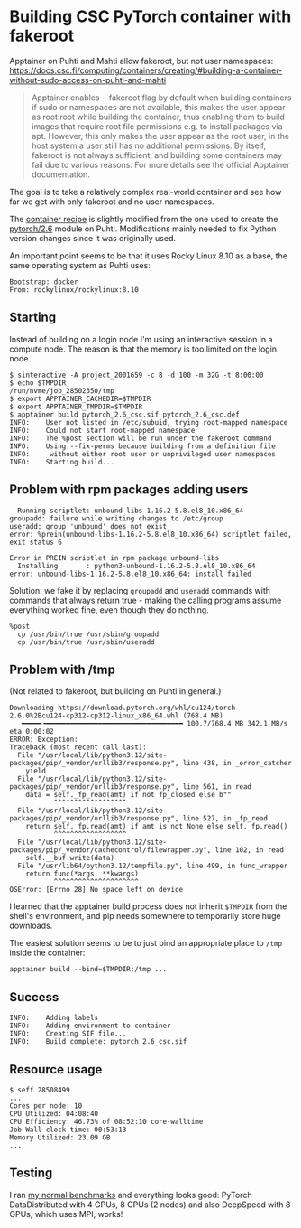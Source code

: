 # Building CSC PyTorch container with fakeroot

Apptainer on Puhti and Mahti allow fakeroot, but not user namespaces:
https://docs.csc.fi/computing/containers/creating/#building-a-container-without-sudo-access-on-puhti-and-mahti

> Apptainer enables --fakeroot flag by default when building
> containers if sudo or namespaces are not available, this makes the
> user appear as root:root while building the container, thus enabling
> them to build images that require root file permissions e.g. to
> install packages via apt. However, this only makes the user appear
> as the root user, in the host system a user still has no additional
> permissions. By itself, fakeroot is not always sufficient, and
> building some containers may fail due to various reasons. For more
> details see the official Apptainer documentation.

The goal is to take a relatively complex real-world container and see
how far we get with only fakeroot and no user namespaces.

The [container recipe](pytorch_2.6_csc.def) is slightly modified from
the one used to create the
[pytorch/2.6](https://docs.csc.fi/apps/pytorch/) module on
Puhti. Modifications mainly needed to fix Python version changes since
it was originally used.

An important point seems to be that it uses Rocky Linux 8.10 as a
base, the same operating system as Puhti uses:

```console
Bootstrap: docker
From: rockylinux/rockylinux:8.10
```

## Starting

Instead of building on a login node I'm using an interactive session
in a compute node. The reason is that the memory is too limited on the
login node.

```console
$ sinteractive -A project_2001659 -c 8 -d 100 -m 32G -t 8:00:00
$ echo $TMPDIR
/run/nvme/job_28502350/tmp
$ export APPTAINER_CACHEDIR=$TMPDIR
$ export APPTAINER_TMPDIR=$TMPDIR
$ apptainer build pytorch_2.6_csc.sif pytorch_2.6_csc.def
INFO:    User not listed in /etc/subuid, trying root-mapped namespace
INFO:    Could not start root-mapped namespace
INFO:    The %post section will be run under the fakeroot command
INFO:    Using --fix-perms because building from a definition file
INFO:     without either root user or unprivileged user namespaces
INFO:    Starting build...
```

## Problem with rpm packages adding users

```console
  Running scriptlet: unbound-libs-1.16.2-5.8.el8_10.x86_64
groupadd: failure while writing changes to /etc/group
useradd: group 'unbound' does not exist
error: %prein(unbound-libs-1.16.2-5.8.el8_10.x86_64) scriptlet failed, exit status 6

Error in PREIN scriptlet in rpm package unbound-libs
  Installing       : python3-unbound-1.16.2-5.8.el8_10.x86_64
error: unbound-libs-1.16.2-5.8.el8_10.x86_64: install failed
```

Solution: we fake it by replacing `groupadd` and `useradd` commands
with commands that always return true - making the calling programs
assume everything worked fine, even though they do nothing.

```console
%post
  cp /usr/bin/true /usr/sbin/groupadd
  cp /usr/bin/true /usr/sbin/useradd
```

## Problem with /tmp

(Not related to fakeroot, but building on Puhti in general.)

```console
Downloading https://download.pytorch.org/whl/cu124/torch-2.6.0%2Bcu124-cp312-cp312-linux_x86_64.whl (768.4 MB)
   ━━━━━╺━━━━━━━━━━━━━━━━━━━━━━━━━━━━━━━━━━ 100.7/768.4 MB 342.1 MB/s eta 0:00:02
ERROR: Exception:
Traceback (most recent call last):
  File "/usr/local/lib/python3.12/site-packages/pip/_vendor/urllib3/response.py", line 438, in _error_catcher
    yield
  File "/usr/local/lib/python3.12/site-packages/pip/_vendor/urllib3/response.py", line 561, in read
    data = self._fp_read(amt) if not fp_closed else b""
           ^^^^^^^^^^^^^^^^^^
  File "/usr/local/lib/python3.12/site-packages/pip/_vendor/urllib3/response.py", line 527, in _fp_read
    return self._fp.read(amt) if amt is not None else self._fp.read()
           ^^^^^^^^^^^^^^^^^^
  File "/usr/local/lib/python3.12/site-packages/pip/_vendor/cachecontrol/filewrapper.py", line 102, in read
    self.__buf.write(data)
  File "/usr/lib64/python3.12/tempfile.py", line 499, in func_wrapper
    return func(*args, **kwargs)
           ^^^^^^^^^^^^^^^^^^^^^
OSError: [Errno 28] No space left on device
```

I learned that the apptainer build process does not inherit `$TMPDIR`
from the shell's environment, and pip needs somewhere to temporarily
store huge downloads.

The easiest solution seems to be to just bind an appropriate place to
`/tmp` inside the container:

```console
apptainer build --bind=$TMPDIR:/tmp ...
```

## Success

```console
INFO:    Adding labels
INFO:    Adding environment to container
INFO:    Creating SIF file...
INFO:    Build complete: pytorch_2.6_csc.sif
```

## Resource usage

```console
$ seff 28508499
...
Cores per node: 10
CPU Utilized: 04:08:40
CPU Efficiency: 46.73% of 08:52:10 core-walltime
Job Wall-clock time: 00:53:13
Memory Utilized: 23.09 GB
...
```

## Testing

I ran [my normal benchmarks](https://github.com/mvsjober/ml-benchmarks) 
and everything looks good: PyTorch DataDistributed with 4 GPUs, 8 GPUs 
(2 nodes) and also DeepSpeed with 8 GPUs, which uses MPI, works!
